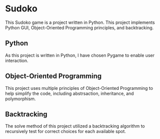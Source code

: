 # Sudoko
This Sudoko game is a project written in Python. This project implements Python GUI, Object-Oriented Programming principles, and backtracking.

## Python
As this project is written in Python, I have chosen Pygame to enable user interaction.

## Object-Oriented Programming
This project uses multiple principles of Object-Oriented Programming to help simplify the code, including abstrsaction, inheritance, and polymorphism.

## Backtracking
The solve method of this project utilized a backtracking algorithm to recursively test for correct choices for each available spot.
